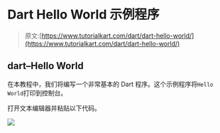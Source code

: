 # Dart Hello World 示例程序

> 原文:[https://www.tutorialkart.com/dart/dart-hello-world/](https://www.tutorialkart.com/dart/dart-hello-world/)

## dart–Hello World

在本教程中，我们将编写一个非常基本的 Dart 程序。这个示例程序将`Hello World`打印到控制台。

打开文本编辑器并粘贴以下代码。

[![](../Images/925da31b32d6bc3827932f6c8afb11bb.png)](https://www.tutorialkart.com/)